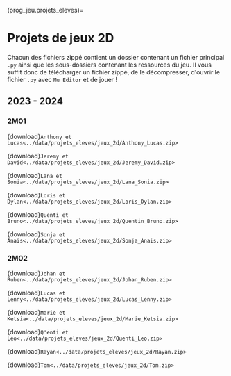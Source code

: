 (prog_jeu.projets_eleves)=

# Projets de jeux 2D

Chacun des fichiers zippé contient un dossier contenant un fichier principal `.py` ainsi que les sous-dossiers contenant les ressources du jeu. Il vous suffit donc de télécharger un fichier zippé, de le décompresser, d'ouvrir le fichier `.py` avec `Mu Editor` et de jouer !

## 2023 - 2024

### 2M01

{download}`Anthony et Lucas<../data/projets_eleves/jeux_2d/Anthony_Lucas.zip>`

{download}`Jeremy et David<../data/projets_eleves/jeux_2d/Jeremy_David.zip>`

{download}`Lana et Sonia<../data/projets_eleves/jeux_2d/Lana_Sonia.zip>`

{download}`Loris et Dylan<../data/projets_eleves/jeux_2d/Loris_Dylan.zip>`

{download}`Quenti et Bruno<../data/projets_eleves/jeux_2d/Quentin_Bruno.zip>`

{download}`Sonja et Anaïs<../data/projets_eleves/jeux_2d/Sonja_Anais.zip>`

### 2M02

{download}`Johan et Ruben<../data/projets_eleves/jeux_2d/Johan_Ruben.zip>`

{download}`Lucas et Lenny<../data/projets_eleves/jeux_2d/Lucas_Lenny.zip>`

{download}`Marie et Ketsia<../data/projets_eleves/jeux_2d/Marie_Ketsia.zip>`

{download}`Q'enti et Léo<../data/projets_eleves/jeux_2d/Quenti_Leo.zip>`

{download}`Rayan<../data/projets_eleves/jeux_2d/Rayan.zip>`

{download}`Tom<../data/projets_eleves/jeux_2d/Tom.zip>`

